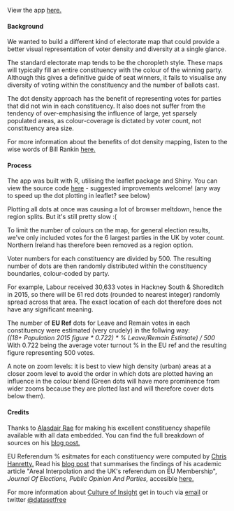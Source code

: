 View the app [here.](https://cultureofinsight.shinyapps.io/dotmap/)

#### Background

We wanted to build a different kind of electorate map that could provide a better visual representation of voter density and diversity at a single glance.

The standard electorate map tends to be the choropleth style. These maps will typically fill an entire constituency with the colour of the winning party. Although this gives a definitive guide of seat winners, it fails to visualise any diversity of voting within the constituency and the number of ballots cast.

The dot density approach has the benefit of representing votes for parties that did not win in each constituency. It also does not suffer from the tendency of over-emphasising the influence of large, yet sparsely populated areas, as colour-coverage is dictated by voter count, not constituency area size.

For more information about the benefits of dot density mapping, listen to the wise words of Bill Rankin  [here.](https://www.youtube.com/watch?v=8pRcdMVkA3k)


#### Process

The app was built with R, utilising the leaflet package and Shiny. You can view the source code [here](https://github.com/PaulC91/gedotmap) - suggested improvements welcome! (any way to speed up the dot plotting in leaflet? see below)

Plotting all dots at once was causing a lot of browser meltdown, hence the region splits. But it's still pretty slow :(

To limit the number of colours on the map, for general election results, we've only included votes for the 6 largest parties in the UK by voter count. Northern Ireland has therefore been removed as a region option.

Voter numbers for each constituency are divided by 500. The resulting number of dots are then randomly distributed within the constituency boundaries, colour-coded by party. 

For example, Labour received 30,633 votes in Hackney South & Shoreditch in 2015, so there will be 61 red dots (rounded to nearest integer) randomly spread across that area. The exact location of each dot therefore does not have any significant meaning.

The number of **EU Ref** dots for Leave and Remain votes in each constituency were estimated (very crudely) in the follwing way:  
*((18+ Population 2015 figure &ast; 0.722) &ast; % Leave/Remain Estimate) / 500*  
With 0.722 being the average voter turnout % in the EU ref and the resulting figure representing 500 votes.

A note on zoom levels: it is best to view high density (urban) areas at a closer zoom level to avoid the order in which dots are plotted having an influence in the colour blend (Green dots will have more prominence from wider zooms because they are plotted last and will therefore cover dots below them).


#### Credits

Thanks to [Alasdair Rae](https://twitter.com/undertheraedar) for making his excellent constituency shapefile available with all data embedded. You can find the full breakdown of sources on his [blog post.](http://www.statsmapsnpix.com/2017/04/getting-ready-for-ge2017-big-shapefile.html)

EU Referendum % esitmates for each constituency were computed by [Chris Hanretty.](https://twitter.com/chrishanretty) Read his [blog post](https://medium.com/@chrishanretty/final-estimates-of-the-leave-vote-or-areal-interpolation-and-the-uks-referendum-on-eu-membership-5490b6cab878) that summarises the findings of his academic article "Areal Interpolation and the UK's referendum on EU Membership", *Journal Of Elections, Public Opinion And Parties,* accesible [here.](http://www.tandfonline.com/doi/abs/10.1080/17457289.2017.1287081?journalCode=fbep20)

For more information about [Culture of Insight](http://cultureofinsight.com) get in touch via [email](mailto:paul@cultureofinsight.com) or twitter [@datasetfree](https://twitter.com/datasetfree)
